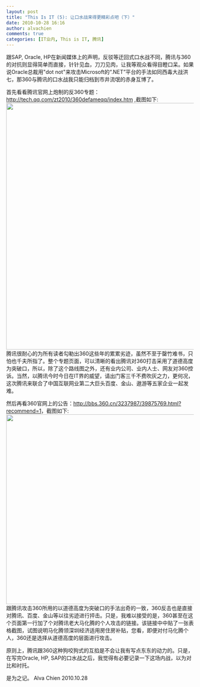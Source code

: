 ```yaml
---
layout: post
title: "This Is IT (5): 让口水战来得更精彩点吧（下）"
date: 2010-10-28 16:16
author: alvachien
comments: true
categories: [IT业内, This is IT, 腾讯]
---
```

跟SAP, Oracle, HP在新闻媒体上的声明，反驳等迂回式口水战不同，腾讯与360的对抗则显得简单而直接，针针见血，刀刀见肉，让我等观众看得目瞪口呆。如果说Oracle总裁用"dot not"来攻击Microsoft的“.NET”平台的手法如同西毒大战洪七，那360与腾讯的口水战我只能归档到市井流氓的赤身互博了。

首先看看腾讯官网上炮制的反360专题：<a href="http://tech.qq.com/zt2010/360defameqq/index.htm">http://tech.qq.com/zt2010/360defameqq/index.htm</a> ,截图如下:
<a href="http://www.alvachien.com/alvablog/wp-content/uploads/2010/10/Capture_20101028.jpg"><img class="alignnone size-full wp-image-931" title="Capture_20101028" src="http://www.alvachien.com/alvablog/wp-content/uploads/2010/10/Capture_20101028.jpg" alt="" width="967" height="663" /></a>
腾讯很耐心的为所有读者勾勒出360这些年的累累劣迹，虽然不至于罄竹难书，只怕也千夫所指了。整个专题页面，可以清晰的看出腾讯对360打击采用了道德高度为突破口，所以，除了这个路线图之外，还有业内公司、业内人士、网友对360控诉。当然，以腾讯今时今日在IT界的威望，请出门客三千不费吹灰之力，更何况，这次腾讯来联合了中国互联网业第二大巨头百度、金山、遨游等五家企业一起发难。

然后再看360官网上的公告：<a href="http://bbs.360.cn/3237987/39875769.html?recommend=1">http://bbs.360.cn/3237987/39875769.html?recommend=1</a>，截图如下:
<a href="http://www.alvachien.com/alvablog/wp-content/uploads/2010/10/Capture_20101028_2.jpg"><img class="alignnone size-full wp-image-932" title="Capture_20101028_2" src="http://www.alvachien.com/alvablog/wp-content/uploads/2010/10/Capture_20101028_2.jpg" alt="" width="668" height="510" /></a>
跟腾讯攻击360所用的以道德高度为突破口的手法出奇的一致，360反击也是直接对腾讯、百度、金山等以往劣迹进行抨击。只是，我难以接受的是，360甚至在这个页面第一行加了个对腾讯老大马化腾的个人攻击的链接。该链接中中贴了一张表格截图，试图说明马化腾领深圳经济适用房住房补贴，您看，即便对付马化腾个人，360还是选择从道德高度的层面进行攻击。

原则上，腾讯跟360这种狗咬狗式的互掐是不会让我有写点东东的动力的。只是，在写完Oracle, HP, SAP的口水战之后，我觉得有必要记录一下这场内战，以为对比和衬托。

是为之记。
Alva Chien
2010.10.28
